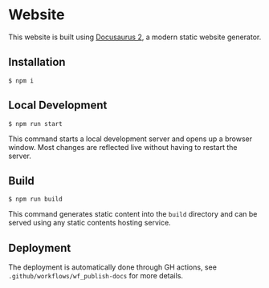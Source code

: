 # Website

This website is built using [Docusaurus 2](https://docusaurus.io/), a modern static website generator.

## Installation

```
$ npm i
```

## Local Development

```
$ npm run start
```

This command starts a local development server and opens up a browser window. Most changes are reflected live without having to restart the server.

## Build

```
$ npm run build
```

This command generates static content into the `build` directory and can be served using any static contents hosting service.

## Deployment

The deployment is automatically done through GH actions, see `.github/workflows/wf_publish-docs` for more details.
